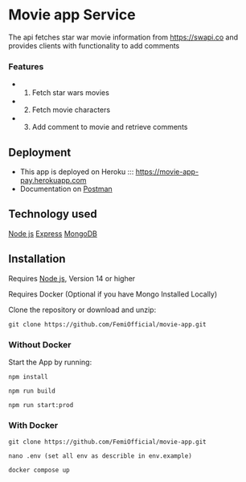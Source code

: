 # Movie app Service


The api fetches star war movie information from https://swapi.co and provides clients with functionality to add comments

### Features
* 1. Fetch star wars movies
* 2. Fetch movie characters
* 3. Add comment to movie and retrieve comments


## Deployment
* This app is deployed on Heroku ::: https://movie-app-pay.herokuapp.com
* Documentation on [Postman](https://documenter.getpostman.com/view/6547388/2s93Y5Nz8v)

## Technology used
[Node js](https://nodejs.org/en/)
[Express](https://expressjs.com/)
[MongoDB](https://www.mongodb.com/)

## Installation
Requires [Node js](https://nodejs.org/en/), Version 14 or higher

Requires Docker (Optional if you have Mongo Installed Locally)

Clone the repository or download and unzip:

`git clone https://github.com/FemiOfficial/movie-app.git`

### Without Docker

Start the App by running:

`npm install`

`npm run build`

`npm run start:prod`


### With Docker

`git clone https://github.com/FemiOfficial/movie-app.git`

`nano .env (set all env as describle in env.example)`

`docker compose up`
